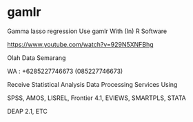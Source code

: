# gamlr
Gamma lasso regression Use gamlr With (In) R Software

https://www.youtube.com/watch?v=929N5XNFBhg

Olah Data Semarang

WA : +6285227746673 (085227746673)

Receive Statistical Analysis Data Processing Services Using

SPSS, AMOS, LISREL, Frontier 4.1, EVIEWS, SMARTPLS, STATA

DEAP 2.1, ETC

